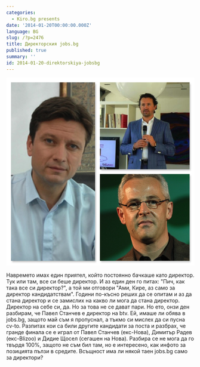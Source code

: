 ```yaml
---
categories:
  - Kiro.bg presents
date: '2014-01-20T00:00:00.000Z'
language: BG
slug: /?p=2476
title: Директорския jobs.bg
published: true
summary: ''
id: 2014-01-20-direktorskiya-jobsbg
---
```


![pavel stanchev didie shtosel dimitr radev](https://raw.githubusercontent.com/kirilchristov/blog_images/main/2014/01/pavel-stanchev-didie-shtosel-dimitr-radev.jpg)

 Навремето имах един приятел, който постоянно бачкаше като директор. Тук или там, все си беше директор. И аз един ден го питах: "Пич, как така все си директор?", а той ми отговори "Ами, Кире, аз само за директор кандидатствам". Години по-късно реших да се опитам и аз да стана директор и се замислих на какво ли мога да стана директор. Директор на себе си, да. Но за това не се дават пари. Но ето, онзи ден разбирам, че Павел Станчев е директор на btv. Ей, имаше ли обява в jobs.bg, защото май съм я пропуснал, а тъкмо си мислех да си пусна cv-to. Разпитах кои са били другите кандидати за поста и разбрах, че гранде финала се е играл от Павел Станчев (екс-Нова), Димитър Радев (екс-Blizoo) и Дидие Щосел (сегашен на Нова). Разбира се не мога да го твърдя 100%, защото не съм бил там, но е интересено, как инфото за позицията пълзи в средите. Всъщност има ли някой таен jobs.bg само за директори?
